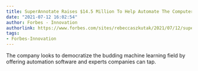 ```yaml
---
title: SuperAnnotate Raises $14.5 Million To Help Automate The Computer Vision Pipeline
date: "2021-07-12 16:02:54"
author: Forbes - Innovation
authorlink: https://www.forbes.com/sites/rebeccaszkutak/2021/07/12/superannotate-raises-145-million-to-help-automate-the-computer-vision-pipeline/
tags:
- Forbes-Innovation
---
```

The company looks to democratize the budding machine learning field by offering automation software and experts companies can tap.